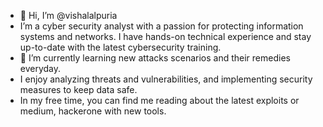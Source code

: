 - 👋 Hi, I’m @vishalalpuria
- I’m a cyber security analyst with a passion for protecting information systems and networks. I have hands-on technical experience and stay up-to-date with the latest cybersecurity training. 
- 🌱 I’m currently learning new attacks scenarios and their remedies everyday.
- I enjoy analyzing threats and vulnerabilities, and implementing security measures to keep data safe. 
- In my free time, you can find me reading about the latest exploits or medium, hackerone with new tools.


<!---
vishalalpuria/vishalalpuria is a ✨ special ✨ repository because its `README.md` (this file) appears on your GitHub profile.
You can click the Preview link to take a look at your changes.
--->
